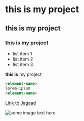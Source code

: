 # this is my project 
## this is my project
### this is my project
- list item 1
- list item 2
- list item 3 

**this is** my project
```html
<element-name>
lorem-ipsum
<element-name>
```
[Link to Jagaad](http://jagaad.com)

![some image text here](http://picsum.photos/200/200)

